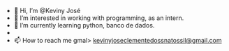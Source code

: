 - 👋 Hi, I’m @Keviny José
- 👀 I’m interested in working with programming, as an intern.
- 🌱 I’m currently learning python, banco de dados.
- 
- 📫 How to reach me gmal> kevinyjoseclementedossnatossil@gmail.com

<!---
KevinyJose/KevinyJose is a ✨ special ✨ repository because its `README.md` (this file) appears on your GitHub profile.
You can click the Preview link to take a look at your changes.
--->
